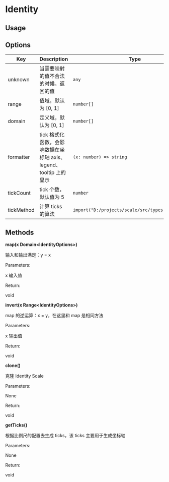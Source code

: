 # Identity


## Usage


## Options

| Key | Description | Type | Default|
| ----| ----------- | -----| -------|
| unknown | 当需要映射的值不合法的时候，返回的值 | <code>any</code> | `[]` |
| range | 值域，默认为 [0, 1] | <code>number[]</code> | `[]` |
| domain | 定义域，默认为 [0, 1] | <code>number[]</code> | `[]` |
| formatter | tick 格式化函数，会影响数据在坐标轴 axis、legend、tooltip 上的显示 | <code>(x: number) => string</code> | `[]` |
| tickCount | tick 个数，默认值为 5 | <code>number</code> | `[]` |
| tickMethod | 计算 ticks 的算法 | <code>import("D:/projects/scale/src/types").TickMethod</code> | `[]` |

## Methods

**map(x Domain&lt;IdentityOptions&gt;)**

输入和输出满足：y = x

Parameters:

x  输入值

Return:

void 

**invert(x Range&lt;IdentityOptions&gt;)**

map 的逆运算：x = y，在这里和 map 是相同方法

Parameters:

x  输出值

Return:

void 

**clone()**

克隆 Identity Scale

Parameters:

None

Return:

void 

**getTicks()**

根据比例尺的配置去生成 ticks，该 ticks 主要用于生成坐标轴

Parameters:

None

Return:

void 

